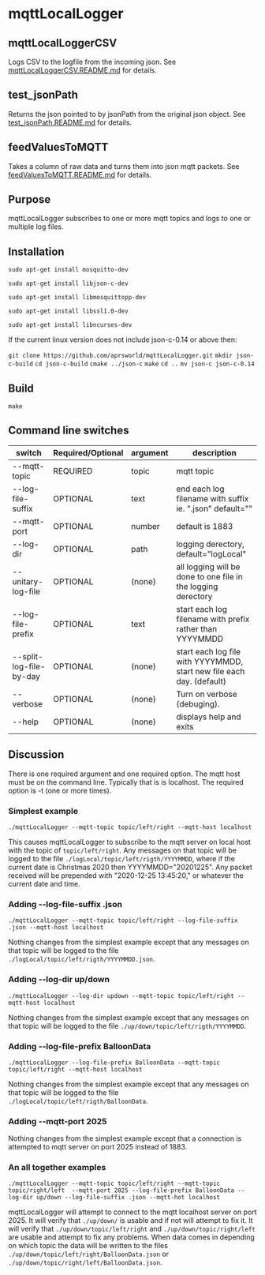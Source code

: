 # mqttLocalLogger

## mqttLocalLoggerCSV

Logs CSV to the logfile from the incoming json.
See [mqttLocalLoggerCSV.README.md](mqttLocalLoggerCSV.README.md) for details.

## test_jsonPath

Returns the json pointed to by jsonPath from the original json object.
See [test_jsonPath.README.md](test_jsonPath.README.md) for details.

## feedValuesToMQTT

Takes a column of raw data and turns them into json mqtt packets.
See [feedValuesToMQTT.README.md](feedValuesToMQTT.README.md) for details.
## Purpose

mqttLocalLogger subscribes to one or more mqtt topics and logs to one or multiple log files.


## Installation


`sudo apt-get install mosquitto-dev`

`sudo apt-get install libjson-c-dev`

`sudo apt-get install libmosquittopp-dev`

`sudo apt-get install libssl1.0-dev`

`sudo apt-get install libncurses-dev`

If the current linux version does not include json-c-0.14 or above then:

`git clone https://github.com/aprsworld/mqttLocalLogger.git`
`mkdir json-c-build`
`cd json-c-build`
`cmake ../json-c`
`make`
`cd ..`
`mv json-c json-c-0.14`


## Build

`make`


## Command line switches

switch|Required/Optional|argument|description
---|---|---|---
--mqtt-topic|REQUIRED|topic|mqtt topic
--log-file-suffix|OPTIONAL|text|end each log filename with suffix ie. ".json"   default="" 
--mqtt-port|OPTIONAL|number|default is 1883
--log-dir|OPTIONAL|path|logging derectory, default="logLocal"
--unitary-log-file|OPTIONAL|(none)|all logging will be done to one file in the logging derectory
--log-file-prefix|OPTIONAL|text|start each log filename with prefix rather than YYYYMMDD
--split-log-file-by-day|OPTIONAL|(none)|start each log file with YYYYMMDD, start new file each day.  (default) 
--verbose|OPTIONAL|(none)|Turn on verbose (debuging).
--help|OPTIONAL|(none)|displays help and exits


## Discussion

There is one required argument and one required option.   The mqtt host must be on the command line.  Typically that is
is localhost.   The required option is -t (one or more times).

### Simplest example

`./mqttLocalLogger --mqtt-topic topic/left/right --mqtt-host localhost`

This causes mqttLocalLogger to subscribe to the mqtt server on local host with the topic of `topic/left/right`.   Any messages on 
that topic will be logged to the file `./logLocal/topic/left/rigth/YYYYMMDD`, where if the current date is Christmas 2020 then 
YYYYMMDD="20201225".  Any packet received will be prepended with "2020-12-25 13:45:20," or whatever the current date and time.

### Adding --log-file-suffix .json

`./mqttLocalLogger --mqtt-topic topic/left/right --log-file-suffix .json --mqtt-host localhost`

Nothing changes from the simplest example except that any messages on
that topic will be logged to the file `./logLocal/topic/left/rigth/YYYYMMDD.json`.

### Adding --log-dir up/down

`./mqttLocalLogger --log-dir updown --mqtt-topic topic/left/right --mqtt-host localhost`

Nothing changes from the simplest example except that any messages on
that topic will be logged to the file `./up/down/topic/left/rigth/YYYYMMDD`.

### Adding --log-file-prefix BalloonData

`./mqttLocalLogger --log-file-prefix BalloonData --mqtt-topic topic/left/right --mqtt-host localhost`

Nothing changes from the simplest example except that any messages on
that topic will be logged to the file `./logLocal/topic/left/rigth/BalloonData`.

### Adding --mqtt-port 2025

Nothing changes from the simplest example except that  a connection is attempted to mqtt server
on port 2025 instead of 1883.

### An all together examples


`./mqttLocalLogger --mqtt-topic topic/left/right --mqtt-topic topic/right/left  --mqtt-port 2025 --log-file-prefix BalloonData --log-dir up/down --log-file-suffix .json --mqtt-hot localhost`

mqttLocalLogger will attempt to connect to the mqtt localhost server on port 2025. It will verify that `./up/down/` is usable and if 
not will attempt to fix it.  It will verify that `./up/down/topic/left/right` and `./up/down/topic/right/left` are usable and
attempt to fix any problems.  When data comes in depending on which topic the data will be written to the files 
`./up/down/topic/left/right/BalloonData.json` or `./up/down/topic/right/left/BalloonData.json`.
